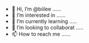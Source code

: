 - 👋 Hi, I’m @biilee ......
- 👀 I’m interested in ......
- 🌱 I’m currently learning .....
- 💞️ I’m looking to collaborat .....
- 📫 How to reach me ......

<!---
biilee/biilee is a ✨ special ✨ repository because its `README.md` (this file) appears on your GitHub profile.
You can click the Preview link to take a look at your changes.
--->

